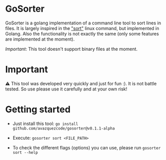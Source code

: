 # GoSorter

GoSorter is a golang implementation of a command line tool to sort lines in files.
It is largely inspired in the ["sort"](https://man7.org/linux/man-pages/man1/sort.1.html) linux command, but implemented in Golang. Also the functionality is not exactly the same (only some features are implemented at the moment).

*Important*: This tool doesn't support binary files at the moment.

# Important

⚠️ This tool was developed very quickly and just for fun :). It is not battle tested. So use please use it carefully and at your own risk!

# Getting started

- Just install this tool: `go install github.com/avazquezcode/gosorter@v0.1.1-alpha`

- Execute: `gosorter sort <FILE_PATH>`

- To check the different flags (options) you can use, please run `gosorter sort --help`


